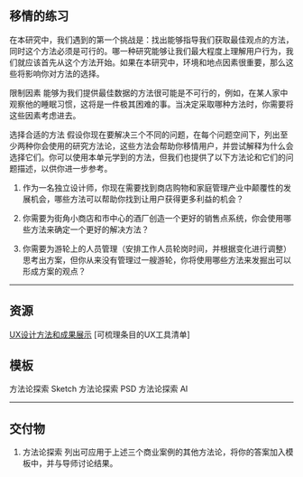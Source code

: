 ## 移情的练习

在本研究中，我们遇到的第一个挑战是：找出能够指导我们获取最佳观点的方法，同时这个方法必须是可行的。哪一种研究能够让我们最大程度上理解用户行为，我们就应该首先从这个方法开始。如果在本研究中，环境和地点因素很重要，那么这些将影响你对方法的选择。

限制因素
能够为我们提供最佳数据的方法很可能是不可行的，例如，在某人家中观察他的睡眠习惯，这将是一件极其困难的事。当决定采取哪种方法时，你需要将这些因素考虑进去。

选择合适的方法
假设你现在要解决三个不同的问题，在每个问题空间下，列出至少两种你会使用的研究方法论，这些方法会帮助你移情用户，并尝试解释为什么会选择它们。你可以使用本单元学到的方法，但我们也提供了以下方法论和它们的问题描述，以供你进一步参考。

1. 作为一名独立设计师，你现在需要找到商店购物和家庭管理产业中颠覆性的发展机会，哪些方法可以帮助你找到让用户获得更多利益的机会？

2. 你需要为街角小商店和市中心的酒厂创造一个更好的销售点系统，你会使用哪些方法来确定一个更好的解决方法？

3. 你需要为游轮上的人员管理（安排工作人员轮岗时间，并根据变化进行调整）思考出方案，但你从来没有管理过一艘游轮，你将使用哪些方法来发掘出可以形成方案的观点？


-----------


## 资源
[UX设计方法和成果展示]()
[可梳理条目的UX工具清单]
## 模板
方法论探索 Sketch
方法论探索 PSD
方法论探索 AI


-----------

## 交付物
1. 方法论探索
列出可应用于上述三个商业案例的其他方法论，将你的答案加入模板中，并与导师讨论结果。
